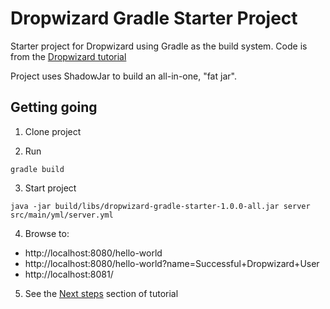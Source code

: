 # Dropwizard Gradle Starter Project
Starter project for Dropwizard using Gradle as the build system. Code is from the [Dropwizard tutorial](http://www.dropwizard.io/1.0.0/docs/getting-started.html#tutorial)

Project uses ShadowJar to build an all-in-one, "fat jar".

## Getting going

1. Clone project

2. Run
  ```
  gradle build
  ```

3. Start project
  ```
  java -jar build/libs/dropwizard-gradle-starter-1.0.0-all.jar server src/main/yml/server.yml
  ```

4. Browse to:

  * http://localhost:8080/hello-world
  * http://localhost:8080/hello-world?name=Successful+Dropwizard+User
  * http://localhost:8081/

5. See the [Next steps](http://www.dropwizard.io/1.0.0/docs/getting-started.html#next-steps) section of tutorial 
